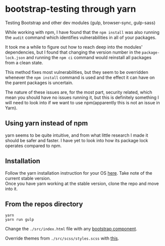 # bootstrap-testing through yarn
Testing Bootstrap and other dev modules (gulp, browser-sync, gulp-sass)


While working with npm, I have found that the `npm install` was also running the `audit` command which identifies vulnerabilities in all of your packages. 


It took me a while to figure out how to reach deep into the modules' dependencies, but I found that changing the version number in the `package-lock.json` and running the `npm ci` command would reinstall all packages from a clean state.


This method fixes most vulnerabilities, but they seem to be overridden whenever the `npm install` command is used and the effect it can have on the parent packages is uncertain.


The nature of these issues are, for the most part, security related, which mean you should have no issues running it, but this is definitely something I will need to look into if we want to use npm(apparently this is not an issue in Yarn).

## Using yarn instead of npm

yarn seems to be quite intuitive, and from what little research I made it should be safer and faster. I have yet to look into how its package lock operates compared to npm.


 
## Installation 
Follow the yarn installation instruction for your OS 
<a href="https://yarnpkg.com/lang/en/docs/install/#debian-stable" target="_blank">here</a>. Take note of the current stable version.  
Once you have yarn working at the stable version, clone the repo and move into it.  
## From the repos directory
    yarn
    yarn run gulp


Change the `./src/index.html` file with any <a href="https://getbootstrap.com/docs/4.1/components/alerts/" target="_blank">bootstrap component</a>.
 
Override themes from `./src/scss/styles.scss` with <a href="https://getbootstrap.com/docs/4.1/getting-started/theming/#theme-colors" target="_blank">this</a>.


    
